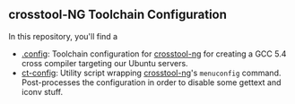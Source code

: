 ## crosstool-NG Toolchain Configuration

In this repository, you'll find a 

 * [.config](.config): Toolchain configuration for [crosstool-ng](http://crosstool-ng.github.io/) for creating a GCC 5.4 cross compiler targeting our Ubuntu servers.
 * [ct-config](ct-config): Utility script wrapping [crosstool-ng](http://crosstool-ng.github.io/)'s ``menuconfig`` command. Post-processes the configuration in order to disable some gettext and iconv stuff.
